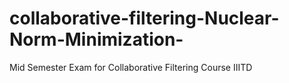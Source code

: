 # collaborative-filtering-Nuclear-Norm-Minimization-
Mid Semester Exam for Collaborative Filtering Course IIITD
